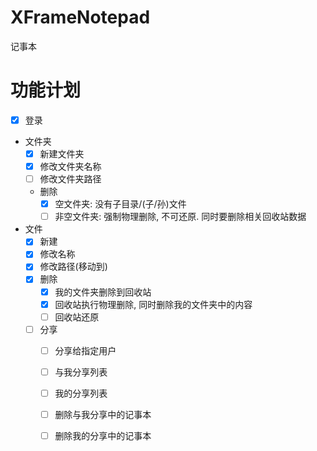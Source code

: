 # XFrameNotepad
记事本

# 功能计划
  - [x] 登录
  - 文件夹
    - [x] 新建文件夹
    - [x] 修改文件夹名称
    - [ ] 修改文件夹路径
    - 删除
      - [x] 空文件夹: 没有子目录/(子/孙)文件
      - [ ] 非空文件夹: 强制物理删除, 不可还原. 同时要删除相关回收站数据
  - 文件
    - [x] 新建
    - [x] 修改名称
    - [x] 修改路径(移动到)
    - [x] 删除
      - [x] 我的文件夹删除到回收站
      - [x] 回收站执行物理删除, 同时删除我的文件夹中的内容
      - [ ] 回收站还原
    - [ ] 分享
      - [ ] 分享给指定用户
      - [ ] 与我分享列表
      - [ ] 我的分享列表
      - [ ] 删除与我分享中的记事本
      - [ ] 删除我的分享中的记事本
 